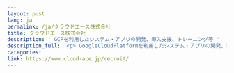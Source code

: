 ```yaml
---
layout: post
lang: ja
permalink: /ja/クラウドエース株式会社
title: クラウドエース株式会社
description: ' GCPを利用したシステム・アプリの開発、導入支援、トレーニング等 '
description_full: '<p> GoogleCloudPlatformを利用したシステム・アプリの開発、導入支援、トレーニング等 </p>'
categories:
link: https://www.cloud-ace.jp/recruit/
---
```


